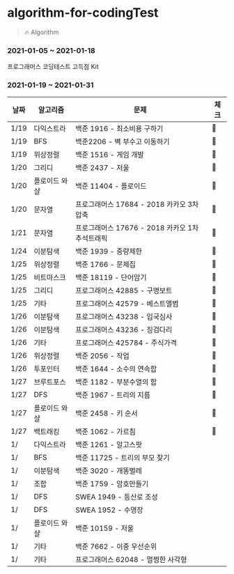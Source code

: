 # algorithm-for-codingTest
> 🔥 Algorithm

### 2021-01-05 ~ 2021-01-18
프로그래머스 코딩테스트 고득점 Kit

### 2021-01-19 ~ 2021-01-31
|날짜|알고리즘|문제|체크|
|------|------|---|---|
|1/19|다익스트라|백준 1916 - 최소비용 구하기|💚|
|1/19|BFS|백준2206 - 벽 부수고 이동하기|💚|
|1/19|위상정렬|백준 1516 - 게임 개발|💚|
|1/20|그리디|백준 2437 - 저울|💚|
|1/20|	플로이드 와샬|백준 11404 - 플로이드|💚|
|1/20|	문자열|프로그래머스 17684 - 2018 카카오 3차 압축|💚|
|1/21|	문자열|프로그래머스 17676 - 2018 카카오 1차 추석트래픽|💚|
|1/24|	이분탐색|백준 1939 - 중량제한|💚|
|1/25|	위상정렬|백준 1766 - 문제집|💚|
|1/25|	비트마스크|백준 18119 - 단어암기|💚|
|1/25|	그리디|프로그래머스 42885 - 구명보트|💚|
|1/25|	기타|프로그래머스 42579 - 베스트앨범|💚|
|1/26|	이분탐색|프로그래머스 43238 - 입국심사|💚|
|1/26|	이분탐색|프로그래머스 43236 - 징검다리|💚|
|1/26|	기타|프로그래머스 425784 - 주식가격|💚|
|1/26| 위상정렬|백준 2056 - 작업|💚|
|1/26|	투포인터|백준 1644 - 소수의 연속합|💚|
|1/27| 브루트포스|백준 1182 - 부분수열의 합|💚|
|1/27|	DFS|백준 1967 - 트리의 지름|💚|
|1/27|	플로이드 와샬|백준 2458 - 키 순서|💚|
|1/27|	백트래킹|백준 1062 - 가르침|💚|
|1/|	다익스트라|백준 1261 - 알고스팟|
|1/|	BFS|백준 11725 - 트리의 부모 찾기|
|1/|	이분탐색|백준 3020 - 개똥벌레|
|1/|	조합|백준 1759 - 암호만들기|
|1/|	DFS|SWEA 1949 - 등산로 조성|
|1/|	DFS|SWEA 1952 - 수영장|
|1/|	플로이드 와샬|백준 10159 - 저울|
|1/|	기타|백준 7662 - 이중 우선순위|
|1/|	기타|프로그래머스 62048 - 멀쩡한 사각형|


